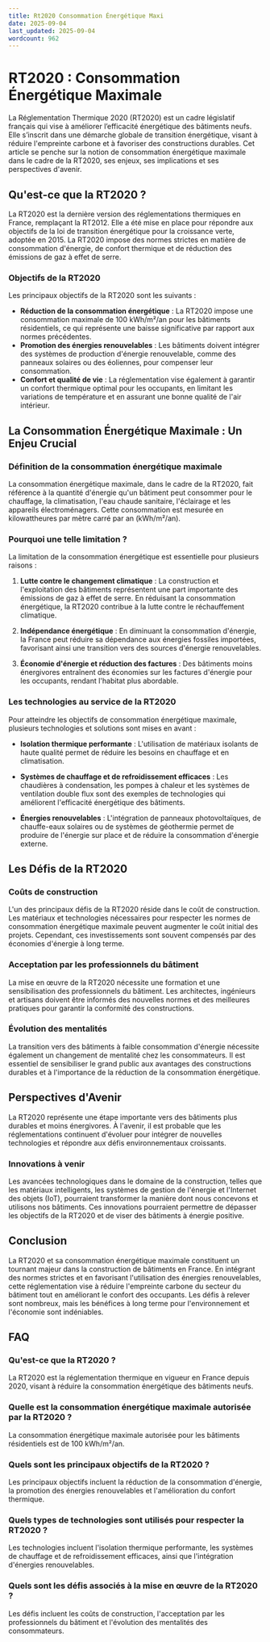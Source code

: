 ```yaml
---
title: Rt2020 Consommation Énergétique Maxi
date: 2025-09-04
last_updated: 2025-09-04
wordcount: 962
---
```


# RT2020 : Consommation Énergétique Maximale

La Réglementation Thermique 2020 (RT2020) est un cadre législatif français qui vise à améliorer l’efficacité énergétique des bâtiments neufs. Elle s’inscrit dans une démarche globale de transition énergétique, visant à réduire l'empreinte carbone et à favoriser des constructions durables. Cet article se penche sur la notion de consommation énergétique maximale dans le cadre de la RT2020, ses enjeux, ses implications et ses perspectives d'avenir.

## Qu'est-ce que la RT2020 ?

La RT2020 est la dernière version des réglementations thermiques en France, remplaçant la RT2012. Elle a été mise en place pour répondre aux objectifs de la loi de transition énergétique pour la croissance verte, adoptée en 2015. La RT2020 impose des normes strictes en matière de consommation d'énergie, de confort thermique et de réduction des émissions de gaz à effet de serre.

### Objectifs de la RT2020

Les principaux objectifs de la RT2020 sont les suivants :

- **Réduction de la consommation énergétique** : La RT2020 impose une consommation maximale de 100 kWh/m²/an pour les bâtiments résidentiels, ce qui représente une baisse significative par rapport aux normes précédentes.
- **Promotion des énergies renouvelables** : Les bâtiments doivent intégrer des systèmes de production d'énergie renouvelable, comme des panneaux solaires ou des éoliennes, pour compenser leur consommation.
- **Confort et qualité de vie** : La réglementation vise également à garantir un confort thermique optimal pour les occupants, en limitant les variations de température et en assurant une bonne qualité de l'air intérieur.

## La Consommation Énergétique Maximale : Un Enjeu Crucial

### Définition de la consommation énergétique maximale

La consommation énergétique maximale, dans le cadre de la RT2020, fait référence à la quantité d'énergie qu'un bâtiment peut consommer pour le chauffage, la climatisation, l'eau chaude sanitaire, l'éclairage et les appareils électroménagers. Cette consommation est mesurée en kilowattheures par mètre carré par an (kWh/m²/an).

### Pourquoi une telle limitation ?

La limitation de la consommation énergétique est essentielle pour plusieurs raisons :

1. **Lutte contre le changement climatique** : La construction et l'exploitation des bâtiments représentent une part importante des émissions de gaz à effet de serre. En réduisant la consommation énergétique, la RT2020 contribue à la lutte contre le réchauffement climatique.
   
2. **Indépendance énergétique** : En diminuant la consommation d'énergie, la France peut réduire sa dépendance aux énergies fossiles importées, favorisant ainsi une transition vers des sources d'énergie renouvelables.

3. **Économie d'énergie et réduction des factures** : Des bâtiments moins énergivores entraînent des économies sur les factures d'énergie pour les occupants, rendant l'habitat plus abordable.

### Les technologies au service de la RT2020

Pour atteindre les objectifs de consommation énergétique maximale, plusieurs technologies et solutions sont mises en avant :

- **Isolation thermique performante** : L'utilisation de matériaux isolants de haute qualité permet de réduire les besoins en chauffage et en climatisation.
  
- **Systèmes de chauffage et de refroidissement efficaces** : Les chaudières à condensation, les pompes à chaleur et les systèmes de ventilation double flux sont des exemples de technologies qui améliorent l'efficacité énergétique des bâtiments.

- **Énergies renouvelables** : L'intégration de panneaux photovoltaïques, de chauffe-eaux solaires ou de systèmes de géothermie permet de produire de l'énergie sur place et de réduire la consommation d'énergie externe.

## Les Défis de la RT2020

### Coûts de construction

L'un des principaux défis de la RT2020 réside dans le coût de construction. Les matériaux et technologies nécessaires pour respecter les normes de consommation énergétique maximale peuvent augmenter le coût initial des projets. Cependant, ces investissements sont souvent compensés par des économies d'énergie à long terme.

### Acceptation par les professionnels du bâtiment

La mise en œuvre de la RT2020 nécessite une formation et une sensibilisation des professionnels du bâtiment. Les architectes, ingénieurs et artisans doivent être informés des nouvelles normes et des meilleures pratiques pour garantir la conformité des constructions.

### Évolution des mentalités

La transition vers des bâtiments à faible consommation d'énergie nécessite également un changement de mentalité chez les consommateurs. Il est essentiel de sensibiliser le grand public aux avantages des constructions durables et à l'importance de la réduction de la consommation énergétique.

## Perspectives d'Avenir

La RT2020 représente une étape importante vers des bâtiments plus durables et moins énergivores. À l'avenir, il est probable que les réglementations continuent d'évoluer pour intégrer de nouvelles technologies et répondre aux défis environnementaux croissants.

### Innovations à venir

Les avancées technologiques dans le domaine de la construction, telles que les matériaux intelligents, les systèmes de gestion de l'énergie et l'Internet des objets (IoT), pourraient transformer la manière dont nous concevons et utilisons nos bâtiments. Ces innovations pourraient permettre de dépasser les objectifs de la RT2020 et de viser des bâtiments à énergie positive.

## Conclusion

La RT2020 et sa consommation énergétique maximale constituent un tournant majeur dans la construction de bâtiments en France. En intégrant des normes strictes et en favorisant l'utilisation des énergies renouvelables, cette réglementation vise à réduire l'empreinte carbone du secteur du bâtiment tout en améliorant le confort des occupants. Les défis à relever sont nombreux, mais les bénéfices à long terme pour l'environnement et l'économie sont indéniables.

## FAQ

### Qu'est-ce que la RT2020 ?

La RT2020 est la réglementation thermique en vigueur en France depuis 2020, visant à réduire la consommation énergétique des bâtiments neufs.

### Quelle est la consommation énergétique maximale autorisée par la RT2020 ?

La consommation énergétique maximale autorisée pour les bâtiments résidentiels est de 100 kWh/m²/an.

### Quels sont les principaux objectifs de la RT2020 ?

Les principaux objectifs incluent la réduction de la consommation d'énergie, la promotion des énergies renouvelables et l'amélioration du confort thermique.

### Quels types de technologies sont utilisés pour respecter la RT2020 ?

Les technologies incluent l'isolation thermique performante, les systèmes de chauffage et de refroidissement efficaces, ainsi que l'intégration d'énergies renouvelables.

### Quels sont les défis associés à la mise en œuvre de la RT2020 ?

Les défis incluent les coûts de construction, l'acceptation par les professionnels du bâtiment et l'évolution des mentalités des consommateurs.
